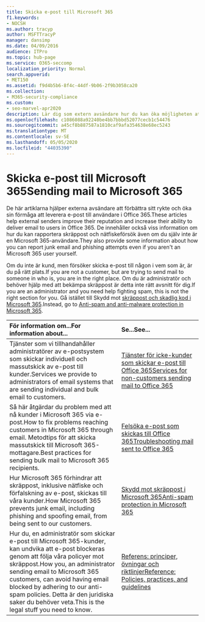 ```yaml
---
title: Skicka e-post till Microsoft 365
f1.keywords:
- NOCSH
ms.author: tracyp
author: MSFTTracyP
manager: dansimp
ms.date: 04/09/2016
audience: ITPro
ms.topic: hub-page
ms.service: O365-seccomp
localization_priority: Normal
search.appverid:
- MET150
ms.assetid: f9d4b5b6-8f4c-44df-9b06-2f9b3058ca20
ms.collection:
- M365-security-compliance
ms.custom:
- seo-marvel-apr2020
description: Lär dig som extern avsändare hur du kan öka möjligheten att leverera e-post till användare i Microsoft 365. Lär dig också hur du anmäler skräppost & nätfiskeförsök som extern användare.
ms.openlocfilehash: c1086088a92240be4bb7bbbd52077cecb1c54476
ms.sourcegitcommit: a45cf8b887587a1810caf9afa354638e68ec5243
ms.translationtype: MT
ms.contentlocale: sv-SE
ms.lasthandoff: 05/05/2020
ms.locfileid: "44035390"
---
```

# <a name="sending-mail-to-microsoft-365"></a><span data-ttu-id="713b8-104">Skicka e-post till Microsoft 365</span><span class="sxs-lookup"><span data-stu-id="713b8-104">Sending mail to Microsoft 365</span></span>

<span data-ttu-id="713b8-105">De här artiklarna hjälper externa avsändare att förbättra sitt rykte och öka sin förmåga att leverera e-post till användare i Office 365.</span><span class="sxs-lookup"><span data-stu-id="713b8-105">These articles help external senders improve their reputation and increase their ability to deliver email to users in Office 365.</span></span> <span data-ttu-id="713b8-106">De innehåller också viss information om hur du kan rapportera skräppost och nätfiskeförsök även om du själv inte är en Microsoft 365-användare.</span><span class="sxs-lookup"><span data-stu-id="713b8-106">They also provide some information about how you can report junk email and phishing attempts even if you aren't an Microsoft 365 user yourself.</span></span>

<span data-ttu-id="713b8-107">Om du inte är kund, men försöker skicka e-post till någon i vem som är, är du på rätt plats.</span><span class="sxs-lookup"><span data-stu-id="713b8-107">If you are not a customer, but are trying to send mail to someone in who is, you are in the right place.</span></span> <span data-ttu-id="713b8-108">Om du är administratör och behöver hjälp med att bekämpa skräppost är detta inte rätt avsnitt för dig.</span><span class="sxs-lookup"><span data-stu-id="713b8-108">If you are an administrator and you need help fighting spam, this is not the right section for you.</span></span> <span data-ttu-id="713b8-109">Gå istället till Skydd mot [skräppost och skadlig kod i Microsoft 365](anti-spam-and-anti-malware-protection.md).</span><span class="sxs-lookup"><span data-stu-id="713b8-109">Instead, go to [Anti-spam and anti-malware protection in Microsoft 365](anti-spam-and-anti-malware-protection.md).</span></span>

|<span data-ttu-id="713b8-110">**För information om...**</span><span class="sxs-lookup"><span data-stu-id="713b8-110">**For information about...**</span></span>|<span data-ttu-id="713b8-111">**Se...**</span><span class="sxs-lookup"><span data-stu-id="713b8-111">**See...**</span></span>|
|:-----|:-----|
|<span data-ttu-id="713b8-112">Tjänster som vi tillhandahåller administratörer av e-postsystem som skickar individuell och massutskick av e-post till kunder.</span><span class="sxs-lookup"><span data-stu-id="713b8-112">Services we provide to administrators of email systems that are sending individual and bulk email to customers.</span></span>|[<span data-ttu-id="713b8-113">Tjänster för icke-kunder som skickar e-post till Office 365</span><span class="sxs-lookup"><span data-stu-id="713b8-113">Services for non-customers sending mail to Office 365</span></span>](services-for-non-customers.md)|
|<span data-ttu-id="713b8-114">Så här åtgärdar du problem med att nå kunder i Microsoft 365 via e-post.</span><span class="sxs-lookup"><span data-stu-id="713b8-114">How to fix problems reaching customers in Microsoft 365 through email.</span></span> <span data-ttu-id="713b8-115">Metodtips för att skicka massutskick till Microsoft 365-mottagare.</span><span class="sxs-lookup"><span data-stu-id="713b8-115">Best practices for sending bulk mail to Microsoft 365 recipients.</span></span>|[<span data-ttu-id="713b8-116">Felsöka e-post som skickas till Office 365</span><span class="sxs-lookup"><span data-stu-id="713b8-116">Troubleshooting mail sent to Office 365</span></span>](troubleshooting-mail-sent-to-office-365.md)|
|<span data-ttu-id="713b8-117">Hur Microsoft 365 förhindrar att skräppost, inklusive nätfiske och förfalskning av e-post, skickas till våra kunder.</span><span class="sxs-lookup"><span data-stu-id="713b8-117">How Microsoft 365 prevents junk email, including phishing and spoofing email, from being sent to our customers.</span></span>|[<span data-ttu-id="713b8-118">Skydd mot skräppost i Microsoft 365</span><span class="sxs-lookup"><span data-stu-id="713b8-118">Anti-spam protection in Microsoft 365</span></span>](anti-spam-protection.md)|
|<span data-ttu-id="713b8-119">Hur du, en administratör som skickar e-post till Microsoft 365-kunder, kan undvika att e-post blockeras genom att följa våra policyer mot skräppost.</span><span class="sxs-lookup"><span data-stu-id="713b8-119">How you, an administrator sending email to Microsoft 365 customers, can avoid having email blocked by adhering to our anti-spam policies.</span></span> <span data-ttu-id="713b8-120">Detta är den juridiska saker du behöver veta.</span><span class="sxs-lookup"><span data-stu-id="713b8-120">This is the legal stuff you need to know.</span></span>|[<span data-ttu-id="713b8-121">Referens: principer, övningar och riktlinjer</span><span class="sxs-lookup"><span data-stu-id="713b8-121">Reference: Policies, practices, and guidelines</span></span>](reference-policies-practices-and-guidelines.md)|
